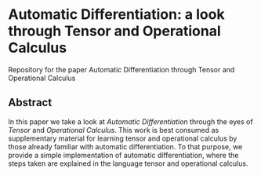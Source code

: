 # Automatic Differentiation: a look through Tensor and Operational Calculus

Repository for the paper Automatic Differentiation through Tensor and Operational Calculus

## Abstract

In this paper we take a look at _Automatic Differentiation_ through the eyes of _Tensor_ and _Operational Calculus_. This work is best consumed as supplementary material for learning tensor and operational calculus by those already familiar with automatic differentiation. To that purpose, we provide a simple implementation of automatic differentiation, where the steps taken are explained in the language tensor and operational calculus.
